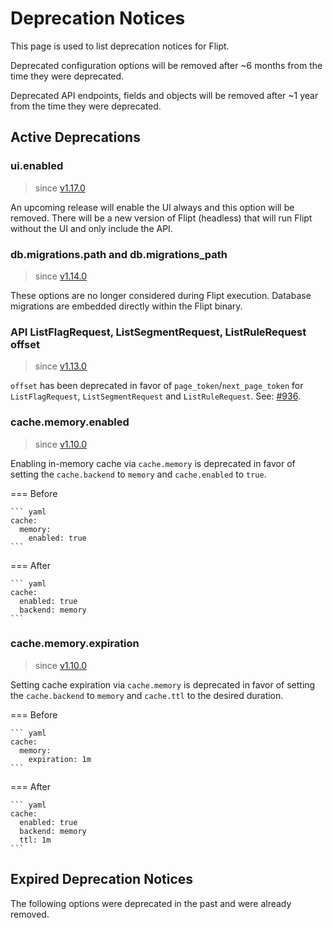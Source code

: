 # Deprecation Notices

This page is used to list deprecation notices for Flipt.

Deprecated configuration options will be removed after ~6 months from the time they were deprecated.

Deprecated API endpoints, fields and objects will be removed after ~1 year from the time they were deprecated.

## Active Deprecations

<!--

Template for new deprecations:

### property

> since [version](link to version)

Description.

=== Before

    ``` yaml
    foo: bar
    ```

=== After

    ``` yaml
    foo: bar
    ```

-->

### ui.enabled

> since [v1.17.0](https://github.com/flipt-io/flipt/releases/tag/v1.17.0)

An upcoming release will enable the UI always and this option will be removed.
There will be a new version of Flipt (headless) that will run Flipt without the UI and only include the API.

### db.migrations.path and db.migrations_path

> since [v1.14.0](https://github.com/flipt-io/flipt/releases/tag/v1.14.0)

These options are no longer considered during Flipt execution.
Database migrations are embedded directly within the Flipt binary.

### API ListFlagRequest, ListSegmentRequest, ListRuleRequest offset

> since [v1.13.0](https://github.com/flipt-io/flipt/releases/tag/v1.13.0)

`offset` has been deprecated in favor of `page_token`/`next_page_token` for `ListFlagRequest`, `ListSegmentRequest` and `ListRuleRequest`. See: [#936](https://github.com/flipt-io/flipt/issues/936).

### cache.memory.enabled

> since [v1.10.0](https://github.com/flipt-io/flipt/releases/tag/v1.10.0)

Enabling in-memory cache via `cache.memory` is deprecated in favor of setting the `cache.backend` to `memory` and `cache.enabled` to `true`.

=== Before

    ``` yaml
    cache:
      memory:
        enabled: true
    ```

=== After

    ``` yaml
    cache:
      enabled: true
      backend: memory
    ```

### cache.memory.expiration

> since [v1.10.0](https://github.com/flipt-io/flipt/releases/tag/v1.10.0)

Setting cache expiration via `cache.memory` is deprecated in favor of setting the `cache.backend` to `memory` and `cache.ttl` to the desired duration.

=== Before

    ``` yaml
    cache:
      memory:
        expiration: 1m
    ```

=== After

    ``` yaml
    cache:
      enabled: true
      backend: memory
      ttl: 1m
    ```

## Expired Deprecation Notices

The following options were deprecated in the past and were already removed.
